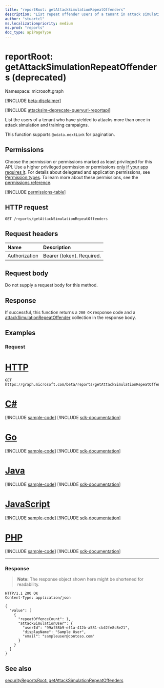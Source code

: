 ```yaml
---
title: "reportRoot: getAttackSimulationRepeatOffenders"
description: "List repeat offender users of a tenant in attack simulation and training campaigns."
author: "stuartcl"
ms.localizationpriority: medium
ms.prod: "reports"
doc_type: apiPageType
---
```


# reportRoot: getAttackSimulationRepeatOffenders (deprecated)
Namespace: microsoft.graph

[!INCLUDE [beta-disclaimer](../../includes/beta-disclaimer.md)]

[!INCLUDE [attacksim-deprecate-queryurl-reportapi](../includes/attacksim-deprecate-queryurl-reportapi.md)]

List the users of a tenant who have yielded to attacks more than once in attack simulation and training campaigns.

This function supports `@odata.nextLink` for pagination.

## Permissions
Choose the permission or permissions marked as least privileged for this API. Use a higher privileged permission or permissions [only if your app requires it](/graph/permissions-overview#best-practices-for-using-microsoft-graph-permissions). For details about delegated and application permissions, see [Permission types](/graph/permissions-overview#permission-types). To learn more about these permissions, see the [permissions reference](/graph/permissions-reference).

<!-- { "blockType": "permissions", "name": "reportroot_getattacksimulationrepeatoffenders" } -->
[!INCLUDE [permissions-table](../includes/permissions/reportroot-getattacksimulationrepeatoffenders-permissions.md)]

## HTTP request

<!-- {
  "blockType": "ignored"
}
-->
``` http
GET /reports/getAttackSimulationRepeatOffenders
```

## Request headers
|Name|Description|
|:---|:---|
|Authorization|Bearer {token}. Required.|

## Request body
Do not supply a request body for this method.

## Response

If successful, this function returns a `200 OK` response code and a [attackSimulationRepeatOffender](../resources/attacksimulationrepeatoffender.md) collection in the response body.

## Examples

### Request

# [HTTP](#tab/http)
<!-- {
  "blockType": "request",
  "name": "reportroot_getattacksimulationrepeatoffenders"
}
-->
``` http
GET https://graph.microsoft.com/beta/reports/getAttackSimulationRepeatOffenders
```

# [C#](#tab/csharp)
[!INCLUDE [sample-code](../includes/snippets/csharp/reportroot-getattacksimulationrepeatoffenders-csharp-snippets.md)]
[!INCLUDE [sdk-documentation](../includes/snippets/snippets-sdk-documentation-link.md)]

# [Go](#tab/go)
[!INCLUDE [sample-code](../includes/snippets/go/reportroot-getattacksimulationrepeatoffenders-go-snippets.md)]
[!INCLUDE [sdk-documentation](../includes/snippets/snippets-sdk-documentation-link.md)]

# [Java](#tab/java)
[!INCLUDE [sample-code](../includes/snippets/java/reportroot-getattacksimulationrepeatoffenders-java-snippets.md)]
[!INCLUDE [sdk-documentation](../includes/snippets/snippets-sdk-documentation-link.md)]

# [JavaScript](#tab/javascript)
[!INCLUDE [sample-code](../includes/snippets/javascript/reportroot-getattacksimulationrepeatoffenders-javascript-snippets.md)]
[!INCLUDE [sdk-documentation](../includes/snippets/snippets-sdk-documentation-link.md)]

# [PHP](#tab/php)
[!INCLUDE [sample-code](../includes/snippets/php/reportroot-getattacksimulationrepeatoffenders-php-snippets.md)]
[!INCLUDE [sdk-documentation](../includes/snippets/snippets-sdk-documentation-link.md)]

---

### Response
>**Note:** The response object shown here might be shortened for readability.
<!-- {
  "blockType": "response",
  "truncated": true,
  "@odata.type": "Collection(microsoft.graph.attackSimulationRepeatOffender)"
}
-->
``` http
HTTP/1.1 200 OK
Content-Type: application/json

{
  "value": [
    {
      "repeatOffenceCount": 1,
      "attackSimulationUser": {
        "userId": "99af58b9-ef1a-412b-a581-cb42fe8c8e21",
        "displayName": "Sample User",
        "email": "sampleuser@contoso.com"
      }
    }
  ]
}
```

## See also
[securityReportsRoot: getAttackSimulationRepeatOffenders](securityreportsroot-getattacksimulationrepeatoffenders.md)


